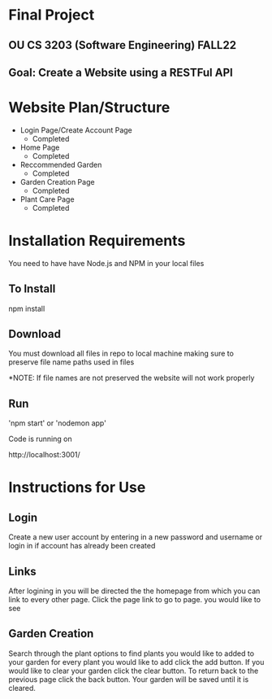 # Final Project
## OU CS 3203 (Software Engineering) FALL22 
## Goal: Create a Website using a RESTFul API

# Website Plan/Structure 
- Login Page/Create Account Page
   - Completed 
- Home Page
   - Completed
 - Reccommended Garden 
   - Completed
- Garden Creation Page
   - Completed
- Plant Care Page
   - Completed 
# Installation Requirements

You need to have have Node.js and NPM in your local files

## To Install

npm install

## Download

You must download all files in repo to local machine making sure to preserve file name paths used in files

*NOTE: If file names are not preserved the website will not work properly 

## Run
'npm start' or 'nodemon app'

Code is running on

http://localhost:3001/

# Instructions for Use 

## Login  

Create a new user account by entering in a new password and username or login in if account has already been created

## Links 

After logining in you will be directed the the homepage from which you can link to every other page. Click the page link to go to page. you would like to see 

## Garden Creation

Search through the plant options to find plants you would like to added to your garden for every plant you would like to add click the add button. If you would like to clear your garden click the clear button. To return back to the previous page click the back button. Your garden will be saved until it is cleared. 
